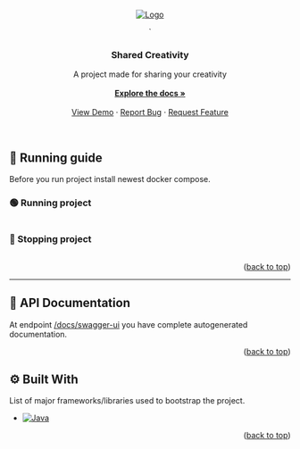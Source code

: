 <!-- PROJECT LOGO -->
<br />
<div align="center">
  <a href="https://upload.wikimedia.org/wikipedia/commons/thumb/b/bf/Mario_emblem.svg/2048px-Mario_emblem.svg.png">
    <img src="https://upload.wikimedia.org/wikipedia/commons/thumb/b/bf/Mario_emblem.svg/2048px-Mario_emblem.svg.png" alt="Logo" style="max-width: 200px;">

  </a>`

  <h3 align="center">Shared Creativity</h3>

  <p align="center">
    A project made for sharing your creativity
    <br>
    <br>
    <a href="https://github.com/othneildrew/Best-README-Template"><strong>Explore the docs »</strong></a>
    <br />
    <br />
    <a href="https://github.com/ADS-Studio-Deloitte/wspoldzielona-kreatywnosc">View Demo</a>
    ·
    <a href="https://github.com/ADS-Studio-Deloitte/wspoldzielona-kreatywnosc/issues">Report Bug</a>
    ·
    <a href="https://github.com/ADS-Studio-Deloitte/wspoldzielona-kreatywnosc/issues">Request Feature</a>
  </p>
</div>

<br>

<!-- ABOUT THE PROJECT -->

## 🔨 Running guide
Before you run project install newest docker compose.

###  🟢 Running project
```bash
```

### 🛑 Stopping project
```bash
```

<p align="right">(<a href="#readme-top">back to top</a>)</p>

---

## 🔰 API Documentation
At endpoint [/docs/swagger-ui](http://127.0.0.1:8080/docs/swagger-ui) you have complete autogenerated documentation.

<p align="right">(<a href="#readme-top">back to top</a>)</p>

## ⚙️ Built With

 List of major frameworks/libraries used to bootstrap the project.

* [![Java][Java.io]][Java-url]

<p align="right">(<a href="#readme-top">back to top</a>)</p>



<!-- MARKDOWN LINKS & IMAGES -->
[Java.io]: https://img.shields.io/badge/java-%23ED8B00.svg?style=for-the-badge&logo=java&logoColor=white
[Java-url]: https://java.io/